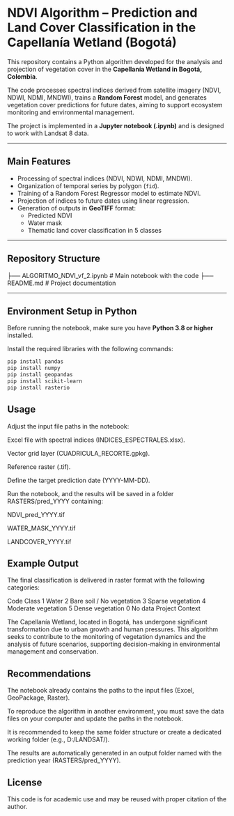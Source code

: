 # NDVI Algorithm – Prediction and Land Cover Classification in the Capellanía Wetland (Bogotá)

This repository contains a Python algorithm developed for the analysis and projection of vegetation cover in the **Capellanía Wetland in Bogotá, Colombia**.

The code processes spectral indices derived from satellite imagery (NDVI, NDWI, NDMI, MNDWI), trains a **Random Forest** model, and generates vegetation cover predictions for future dates, aiming to support ecosystem monitoring and environmental management.

The project is implemented in a **Jupyter notebook (.ipynb)** and is designed to work with Landsat 8 data.

---

## Main Features

- Processing of spectral indices (NDVI, NDWI, NDMI, MNDWI).
- Organization of temporal series by polygon (`fid`).
- Training of a Random Forest Regressor model to estimate NDVI.
- Projection of indices to future dates using linear regression.
- Generation of outputs in **GeoTIFF** format:
  - Predicted NDVI
  - Water mask
  - Thematic land cover classification in 5 classes

---

## Repository Structure
├── ALGORITMO_NDVI_vf_2.ipynb # Main notebook with the code
├── README.md # Project documentation


---

## Environment Setup in Python

Before running the notebook, make sure you have **Python 3.8 or higher** installed.

Install the required libraries with the following commands:

```bash
pip install pandas
pip install numpy
pip install geopandas
pip install scikit-learn
pip install rasterio
```

##  Usage

Adjust the input file paths in the notebook:

Excel file with spectral indices (INDICES_ESPECTRALES.xlsx).

Vector grid layer (CUADRICULA_RECORTE.gpkg).

Reference raster (.tif).

Define the target prediction date (YYYY-MM-DD).

Run the notebook, and the results will be saved in a folder RASTERS/pred_YYYY containing:

NDVI_pred_YYYY.tif

WATER_MASK_YYYY.tif

LANDCOVER_YYYY.tif

##  Example Output

The final classification is delivered in raster format with the following categories:

Code	Class
1	Water
2	Bare soil / No vegetation
3	Sparse vegetation
4	Moderate vegetation
5	Dense vegetation
0	No data
Project Context

The Capellanía Wetland, located in Bogotá, has undergone significant transformation due to urban growth and human pressures. This algorithm seeks to contribute to the monitoring of vegetation dynamics and the analysis of future scenarios, supporting decision-making in environmental management and conservation.

##  Recommendations

The notebook already contains the paths to the input files (Excel, GeoPackage, Raster).

To reproduce the algorithm in another environment, you must save the data files on your computer and update the paths in the notebook.

It is recommended to keep the same folder structure or create a dedicated working folder (e.g., D:/LANDSAT/).

The results are automatically generated in an output folder named with the prediction year (RASTERS/pred_YYYY).

##  License

This code is for academic use and may be reused with proper citation of the author.
